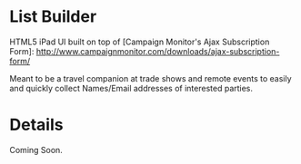 List Builder
============
HTML5 iPad UI built on top of [Campaign Monitor's Ajax Subscription Form]: http://www.campaignmonitor.com/downloads/ajax-subscription-form/

Meant to be a travel companion at trade shows and remote events to easily and quickly collect Names/Email addresses of interested parties.

Details
=======

Coming Soon.
